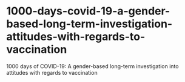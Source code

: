 # 1000-days-covid-19-a-gender-based-long-term-investigation-attitudes-with-regards-to-vaccination
1000 days of COVID-19: A gender-based long-term investigation into attitudes with regards to vaccination
